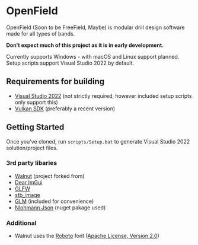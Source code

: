# OpenField

OpenField (Soon to be FreeField, Maybe) is modular drill design software made for all types of bands.

**Don't expect much of this project as it is in early development.**

Currently supports Windows - with macOS and Linux support planned. Setup scripts support Visual Studio 2022 by default.

## Requirements for building
- [Visual Studio 2022](https://visualstudio.com) (not strictly required, however included setup scripts only support this)
- [Vulkan SDK](https://vulkan.lunarg.com/sdk/home#windows) (preferably a recent version)

## Getting Started
Once you've cloned, run `scripts/Setup.bat` to generate Visual Studio 2022 solution/project files.

### 3rd party libaries
- [Walnut](https://github.com/TheCherno/Walnut) (project forked from)
- [Dear ImGui](https://github.com/ocornut/imgui)
- [GLFW](https://github.com/glfw/glfw)
- [stb_image](https://github.com/nothings/stb)
- [GLM](https://github.com/g-truc/glm) (included for convenience)
- [Nlohmann Json](https://github.com/nlohmann/json) (nuget pakage used)

### Additional
- Walnut uses the [Roboto](https://fonts.google.com/specimen/Roboto) font ([Apache License, Version 2.0](https://www.apache.org/licenses/LICENSE-2.0))
